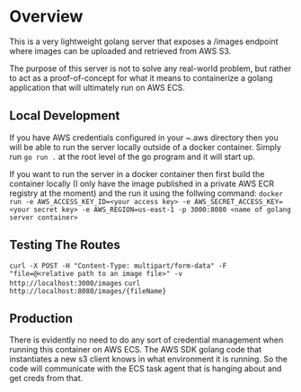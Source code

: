 # Overview 
This is a very lightweight golang server that exposes a /images endpoint where images can be uploaded and retrieved from AWS S3. 

The purpose of this server is not to solve any real-world problem, but rather to act as a proof-of-concept for what it means to containerize a golang application 
that will ultimately run on AWS ECS. 

## Local Development
If you have AWS credentials configured in your ~.aws directory then you will be able to run the server locally outside of a docker container. Simply run ```go run .``` at the root level of the go program and it will start up. 

If you want to run the server in a docker container then first build the container locally (I only have the image published in a private AWS ECR registry at the moment) and the run it using the follwing command: 
```docker run -e AWS_ACCESS_KEY_ID=<your access key> -e AWS_SECRET_ACCESS_KEY=<your secret key> -e AWS_REGION=us-east-1 -p 3000:8080 <name of golang server container>```

## Testing The Routes
```curl -X POST -H "Content-Type: multipart/form-data" -F "file=@<relative path to an image file>" -v http://localhost:3000/images```
```curl http://localhost:8080/images/{fileName}```

## Production
There is evidently no need to do any sort of credential management when running this container on AWS ECS. The AWS SDK golang code that instantiates a new s3 client 
knows in what environment it is running. So the code will communicate with  the ECS task agent that is hanging about and get creds from that. 